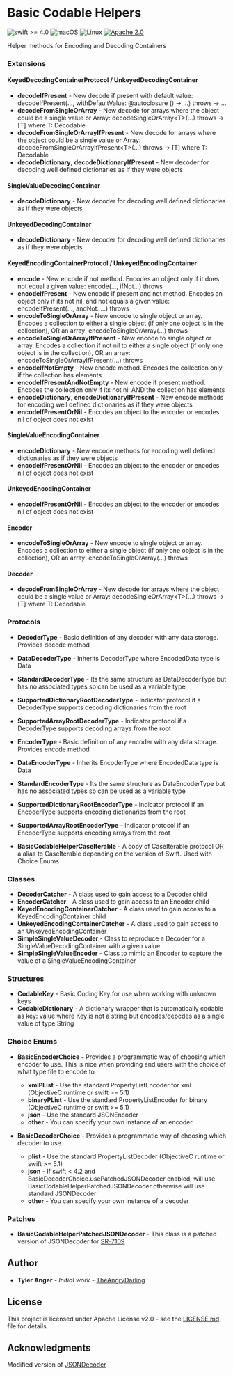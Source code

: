 # Basic Codable Helpers

![swift >= 4.0](https://img.shields.io/badge/swift-%3E%3D4.0-brightgreen.svg)
![macOS](https://img.shields.io/badge/os-macOS-green.svg?style=flat)
![Linux](https://img.shields.io/badge/os-linux-green.svg?style=flat)
[![Apache 2.0](https://img.shields.io/badge/License-Apache%202.0-blue.svg?style=flat)](LICENSE.md)

Helper methods for Encoding and Decoding Containers

### Extensions

#### KeyedDecodingContainerProtocol / UnkeyedDecodingContainer

* **decodeIfPresent** - New decode if present with default value: decodeIfPresent(..., withDefaultValue: @autoclosure () -> ...) throws -> ...
* **decodeFromSingleOrArray** - New decode for arrays where the object could be a single value or Array: decodeSingleOrArray\<T\>(...) throws -> [T] where T: Decodable
* **decodeFromSingleOrArrayIfPresent** - New decode for arrays where the object could be a single value or Array: decodeFromSingleOrArrayIfPresent\<T\>(...) throws -> [T] where T: Decodable
* **decodeDictionary**, **decodeDictionaryIfPresent** - New decoder for decoding well defined dictionaries as if they were objects 

#### SingleValueDecodingContainer

* **decodeDictionary** - New decoder for decoding well defined dictionaries as if they were objects 

#### UnkeyedDecodingContainer

* **decodeDictionary** - New decoder for decoding well defined dictionaries as if they were objects 

#### KeyedEncodingContainerProtocol / UnkeyedEncodingContainer

* **encode** - New encode if not method.  Encodes an object only if it does not equal a given value: encode(..., ifNot...) throws
* **encodeIfPresent** - New encode if present and not method.  Encodes an object only if its not nil, and not equals a given value: encodeIfPresent(..., andNot: ...) throws
* **encodeToSingleOrArray** - New encode to single object or array.  Encodes a collection to either a single object (if only one object is in the collection), OR an array: encodeToSingleOrArray(...) throws
* **encodeToSingleOrArrayIfPresent** - New encode to single object or array.  Encodes a collection if not nil to either a single object (if only one object is in the collection), OR an array: encodeToSingleOrArrayIfPresent(...) throws
* **encodeIfNotEmpty** - New encode method.  Encodes the collection only if the collection has elements
* **encodeIfPresentAndNotEmpty** - New encode if present method.  Encodes the collection only if its not nil AND the collection has elements
* **encodeDictionary**, **encodeDictionaryIfPresent** - New encode methods for encoding well defined dictionaries as if they were objects
* **encodeIfPresentOrNil** - Encodes an object to the encoder or encodes nil of object does not exist

#### SingleValueEncodingContainer

* **encodeDictionary** - New encode methods for encoding well defined dictionaries as if they were objects
* **encodeIfPresentOrNil** - Encodes an object to the encoder or encodes nil of object does not exist

#### UnkeyedEncodingContainer

* **encodeIfPresentOrNil** - Encodes an object to the encoder or encodes nil of object does not exist

#### Encoder

* **encodeToSingleOrArray** - New encode to single object or array.  Encodes a collection to either a single object (if only one object is in the collection), OR an array: encodeToSingleOrArray(...) throws

#### Decoder

* **decodeFromSingleOrArray** - New decode for arrays where the object could be a single value or Array: decodeSingleOrArray\<T\>(...) throws -> [T] where T: Decodable

### Protocols

* **DecoderType** - Basic definition of any decoder with any data storage.  Provides decode method
* **DataDecoderType** - Inherits DecoderType where EncodedData type is Data
* **StandardDecoderType** - Its the same structure as DataDecoderType but has no associated types so can be used as a variable type
* **SupportedDictionaryRootDecoderType** -  Indicator protocol if a DecoderType supports decoding dictionaries from the root
* **SupportedArrayRootDecoderType** - Indicator protocol if a DecoderType supports decoding arrays from the root

* **EncoderType** - Basic definition of any encoder with any data storage.  Provides encode method
* **DataEncoderType** - Inherits EncoderType where EncodedData type is Data
* **StandardEncoderType** - Its the same structure as DataEncoderType but has no associated types so can be used as a variable type
* **SupportedDictionaryRootEncoderType** - Indicator protocol if an EncoderType supports encoding dictionaries from the root
* **SupportedArrayRootEncoderType** - Indicator protocol if an EncoderType supports encoding arrays from the root
* **BasicCodableHelperCaseIterable** - A copy of CaseIterable protocol OR a alias to CaseIterable depending on the version of Swift.  Used with Choice Enums

### Classes

* **DecoderCatcher** - A class used to gain access to a Decoder child 
* **EncoderCatcher** - A class used to gain access to an Encoder child
* **KeyedEncodingContainerCatcher** - A class used to gain access to a KeyedEncodingContainer child
* **UnkeyedEncodingContainerCatcher** - A class used to gain access to an UnkeyedEncodingContainer
* **SimpleSingleValueDecoder** - Class to reproduce a Decoder for a SingleValueDecodingContainer with a given value
* **SimpleSingleValueEncoder** - Class to mimic an Encoder to capture the value of a SingleValueEncodingContainer

### Structures

* **CodableKey** - Basic Coding Key for use when working with unknown keys
* **CodableDictionary** - A dictionary wrapper that is automatically codable as key: value where Key is not a string but encodes/deocdes as a single value of type String

### Choice Enums

* **BasicEncoderChoice** - Provides a programmatic way of choosing which encoder to use. This is nice when providing end users with the choice of what type file to encode to
  * **xmlPList** - Use the standard PropertyListEncoder for xml (ObjectiveC runtime or swift >= 5.1)
  * **binaryPList** - Use the standard PropertyListEncoder for binary (ObjectiveC runtime or swift >= 5.1)
  * **json** - Use the standard JSONEncoder
  * **other** - You can specify your own instance of an encoder

* **BasicDecoderChoice** - Provides a programmatic way of choosing which decoder to use.
  * **plist** -  Use the standard PropertyListDecoder (ObjectiveC runtime or swift >= 5.1)
  * **json** - If swift < 4.2 and BasicDecoderChoice.usePatchedJSONDecoder enabled, will use BasicCodableHelperPatchedJSONDecoder otherwise will use standard JSONDecoder
  * **other** - You can specify your own instance of a decoder

### Patches

* **BasicCodableHelperPatchedJSONDecoder** - This class is a patched version of JSONDecoder for [SR-7109](https://bugs.swift.org/browse/SR-7109)

## Author

* **Tyler Anger** - *Initial work*  - [TheAngryDarling](https://github.com/TheAngryDarling)

## License

This project is licensed under Apache License v2.0 - see the [LICENSE.md](LICENSE.md) file for details.

## Acknowledgments

Modified version of  [JSONDecoder](https://github.com/apple/swift-corelibs-foundation/blob/master/Sources/Foundation/JSONEncoder.swift)

